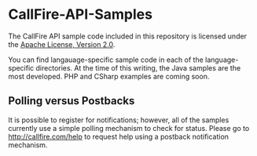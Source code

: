 CallFire-API-Samples
====================

The CallFire API sample code included in this repository is licensed under the [Apache License, Version 2.0](http://www.apache.org/licenses/LICENSE-2.0.html).

You can find langauage-specific sample code in each of the language-specific directories. At the time of this writing, the Java samples are the most developed. PHP and CSharp examples are coming soon.

## Polling versus Postbacks ##
It is possible to register for notifications; however, all of the samples currently use a simple polling mechanism to check for status. Please go to http://callfire.com/help to request help using a postback notification mechanism.
